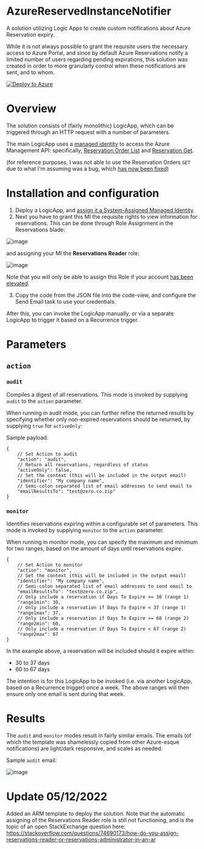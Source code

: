 # AzureReservedInstanceNotifier
A solution utilizing Logic Apps to create custom notifications about Azure Reservation expiry.

While it is not always possible to grant the requisite users the necessary access to Azure Portal, and since by default Azure Reservations notify a limited number of users regarding pending expirations, this solution was created in order to more granularly control when these notifications are sent, and to whom.

[![Deploy to Azure](https://aka.ms/deploytoazurebutton)](https://portal.azure.com/#create/Microsoft.Template/uri/https%3A%2F%2Fraw.githubusercontent.com%2Fgrimstoner%2FAzureReservedInstanceNotifier%2Fmain%2Fazure_deploy.json)

# Overview

The solution consists of (fairly monolithic) LogicApp, which can be triggered through an HTTP request with a number of parameters.

The main LogicApp uses a [managed identity](https://learn.microsoft.com/en-us/azure/active-directory/managed-identities-azure-resources/overview) to access the Azure Management API: specifically, [Reservation Order List](https://learn.microsoft.com/en-us/rest/api/reserved-vm-instances/reservation-order/list) and [Reservation Get](https://learn.microsoft.com/en-us/rest/api/reserved-vm-instances/reservation/get).

(for reference purposes, I was not able to use the Reservation Orders `GET` due to what I'm assuming was a bug, which [has now been fixed](https://stackoverflow.com/questions/73815802/azure-management-api-not-returning-reserved-instances))

# Installation and configuration

1. Deploy a LogicApp, and [assign it a System-Assigned Managed Identity](https://learn.microsoft.com/en-us/azure/logic-apps/create-managed-service-identity?tabs=consumption).
2. Next you have to grant this MI the requisite rights to view information for reservations. This can be done through Role Assignment in the Reservations blade:

![image](https://user-images.githubusercontent.com/3426823/205326497-3877420a-4fa6-41ad-aec2-e25a5fae4c29.png)

and assigning your MI the **Reservations Reader** role:

![image](https://user-images.githubusercontent.com/3426823/205326697-116989cc-6628-4925-8ce1-9bf8d519dc4d.png)

Note that you will only be able to assign this Role if your account [has been elevated](https://learn.microsoft.com/en-us/azure/role-based-access-control/elevate-access-global-admin).

3. Copy the code from the JSON file into the code-view, and configure the Send Email task to use your credentials.

After this, you can invoke the LogicApp manually, or via a separate LogicApp to trigger it based on a Recurrence trigger.

# Parameters

## `action`

### `audit`

Compiles a digest of all reservations. This mode is invoked by supplying `audit` to the `action` parameter. 

When running in audit mode, you can further refine the returned results by specifying whether only non-expired reservations should be returned, by supplying `true` for `activeOnly`:

Sample payload:

```
{    
    // Set Action to audit
    "action": "audit",
    // Return all reservations, regardless of status
    "activeOnly": false,    
    // Set the context (this will be included in the output email)
    "identifier": "My company name",    
    // Semi-colon separated list of email addresses to send email to
    "emailResultsTo": "test@zero.co.zip"
}
```

### `monitor`

Identifies reservations expiring within a configurable set of parameters. This mode is invoked by supplying `monitor` to the `action` parameter.

When running in monitor mode, you can specify the maximum and minimum for two ranges, based on the amount of days until reservations expire.

```
{
    // Set Action to monitor
    "action": "monitor",
    // Set the context (this will be included in the output email)
    "identifier": "My company name",
    // Semi-colon separated list of email addresses to send email to
    "emailResultsTo": "test@zero.co.zip",
    // Only include a reservation if Days To Expire >= 30 (range 1)
    "range1min": 30,
    // Only include a reservation if Days To Expire < 37 (range 1)
    "range1max": 37,
    // Only include a reservation if Days To Expire >= 60 (range 2)
    "range2min": 60,
    // Only include a reservation if Days To Expire < 67 (range 2)
    "range2max": 67
}
```

In the example above, a reservation will be included should it expire within:

* 30 to 37 days
* 60 to 67 days

The intention is for this LogicApp to be invoked (i.e. via another LogicApp, based on a Recurrence trigger) once a week. The above ranges will then ensure only one email is sent during that week.

# Results

The `audit` and `monitor` modes result in fairly similar emails. The emails (of which the template was shamelessly copied from other Azure-esque notifications) are light/dark responsive, and scales as needed.

Sample `audit` email:

![image](https://user-images.githubusercontent.com/3426823/205324663-e8a8c3fa-a014-4dd4-97d4-611be7e8ff3b.png)

# Update 05/12/2022

Added an ARM template to deploy the solution. Note that the automatic assigning of the Reservations Reader role is still not functioning, and is the topic of an open StackExchange question here: https://stackoverflow.com/questions/74690173/how-do-you-assign-reservations-reader-or-reservations-administrator-in-an-ar
